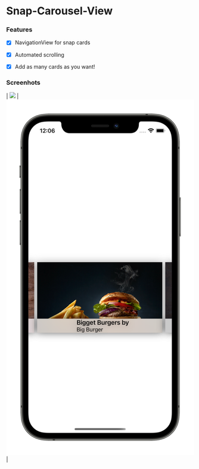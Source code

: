# Snap-Carousel-View


### Features
- [x] NavigationView for snap cards
- [x] Automated scrolling
- [x] Add as many cards as you want!


### Screenhots

| <img src="https://github.com/EforestHD/Snap-Carousel-View/blob/master/Pictures/video.gif" width="800" /> | <img src="https://github.com/EforestHD/Snap-Carousel-View/blob/master/Pictures/mockup.png" width="800" /> | 



